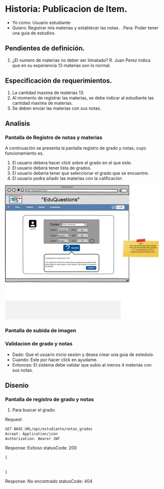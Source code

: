 # Historia: Publicacion de Item.

- Yo como: Usuario estudiante
- Quiero: Registrar mis materias y establecer las notas. 
. Para: Poder tener una guia de estudios.

## Pendientes de definición.

1. ¿El numero de materias no deber ser ilimatado?
R. Juan Perez indica que en su experiencia 13 materias son lo normal.


## Especificación de requerimientos.

1. La cantidad maxima de materias 13.
2. Al momento de registrar las materias, se debe indicar al estudiante las cantidad maxima de materias.
3. Se deben enviar las materias con sus notas.

## Analisis

### Pantalla de Registro de notas y materias

A continuación se presenta la pantalla registro de grado y notas, cuyo funcionamiento es.

1. El usuario debera hacer click sobre el grado en el que este.
2. El usuario deberá tener lista de grados.
3. El usuario deberia tener que seleccionar el grado que se encuentre.
4. El usuario podra añadir las materias con la calificación

![Alt text](gradoyNotas.png)

### Pantalla de subida de imagen


### Validacion de grado y notas
- Dado: Que el usuario inicio sesión y desea crear una guia de esteduio.
- Cuando: Este por hacer click en ayudame.
- Entonces: El sistema debe validar que subio al menos 4 materias con sus notas.



## Disenio

### Pantalla de registro de grado y notas

1. Para buscar el grado:

Request:
```
GET BASE_URL/api/estudiante/notas_grados
Accept: Application/json
Authorization: Bearer JWT
```

Response: Exitoso statusCode: 200
```
{


}
```

Response: No encontrado statusCode: 404
```

```




